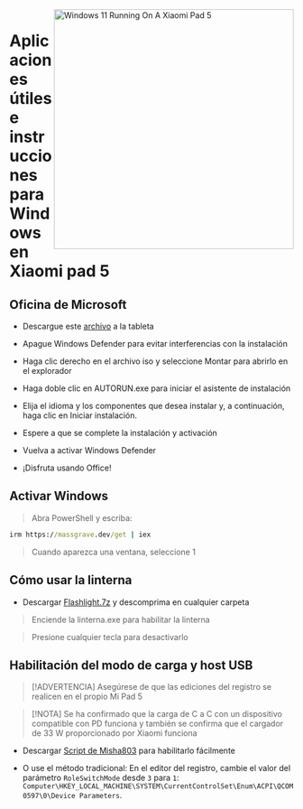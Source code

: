 
<img align="right" src="https://raw.githubusercontent.com/erdilS/Port-Windows-11-Xiaomi-Pad-5/main/nabu.png" width="425" alt="Windows 11 Running On A Xiaomi Pad 5">

# Aplicaciones útiles e instrucciones para Windows en Xiaomi pad 5

## Oficina de Microsoft

- Descargue este [archivo](https://drive.google.com/file/d/1st8xVpxtJbe2GVTEZrC_RNumKllR97Hp/view?usp=sharing) a la tableta
  
- Apague Windows Defender para evitar interferencias con la instalación
  
- Haga clic derecho en el archivo iso y seleccione Montar para abrirlo en el explorador

- Haga doble clic en AUTORUN.exe para iniciar el asistente de instalación
  
- Elija el idioma y los componentes que desea instalar y, a continuación, haga clic en Iniciar instalación.
  
- Espere a que se complete la instalación y activación

- Vuelva a activar Windows Defender

- ¡Disfruta usando Office!

 ## Activar Windows

> Abra PowerShell y escriba: 

  ```cmd
irm https://massgrave.dev/get | iex 
```
> Cuando aparezca una ventana, seleccione 1

 ## Cómo usar la linterna

 - Descargar [Flashlight.7z](https://github.com/erdilS/Port-Windows-11-Xiaomi-Pad-5/releases/download/1.0/flashlight_fix.7z) y descomprima en cualquier carpeta

> Enciende la linterna.exe para habilitar la linterna

> Presione cualquier tecla para desactivarlo

## Habilitación del modo de carga y host USB

> [!ADVERTENCIA]
>  Asegúrese de que las ediciones del registro se realicen en el propio Mi Pad 5

> [!NOTA]
> Se ha confirmado que la carga de C a C con un dispositivo compatible con PD funciona y también se confirma que el cargador de 33 W proporcionado por Xiaomi funciona

- Descargar [Script de Misha803](https://t.me/droidscripts/22) para habilitarlo fácilmente
 
- O use el método tradicional: En el editor del registro, cambie el valor del parámetro ```RoleSwitchMode``` desde ```3``` para ```1```: ```Computer\HKEY_LOCAL_MACHINE\SYSTEM\CurrentControlSet\Enum\ACPI\QCOM0597\0\Device Parameters```. 


